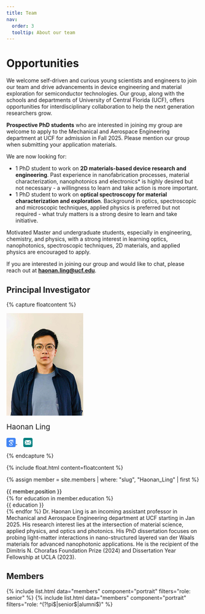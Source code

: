 ```yaml
---
title: Team
nav:
  order: 3
  tooltip: About our team
---
```


# Opportunities
We welcome self-driven and curious young scientists and engineers to join our team and drive advancements in device engineering and material exploration for semiconductor technologies. Our group, along with the schools and departments of University of Central Florida (UCF), offers opportunities for interdisciplinary collaboration to help the next generation researchers grow.

**Prospective PhD students** who are interested in joining my group are welcome to apply to the Mechanical and Aerospace Engineering department at UCF for admission in Fall 2025. Please mention our group when submitting your application materials. 

We are now looking for:
- 1 PhD student to work on **2D materials-based device research and engineering**. Past experience in nanofabrication processes, material characterization, nanophotonics and electronics* is highly desired but not necessary - a willingness to learn and take action is more important. 
- 1 PhD student to work on **optical spectroscopy for material characterization and exploration**. Background in optics, spectroscopic and microscopic techniques, applied physics is preferred but not required - what truly matters is a strong desire to learn and take initiative.
<!-- end of the list -->

Motivated Master and undergraduate students, especially in engineering, chemistry, and physics, with a strong interest in learning optics, nanophotonics, spectroscopic techniques, 2D materials, and applied physics are encouraged to apply.

If you are interested in joining our group and would like to chat, please reach out at **haonan.ling@ucf.edu**.


<h2><a style="text-decoration: none; color: inherit;">Principal Investigator</a></h2>



{% capture floatcontent %}

<div class="text-center mt-5">
<a style="text-decoration: none; color: inherit;">

  <!-- Avatar -->
  <img src="/images/members_pic/Ling_Website.jpg"
       style=" max-width: 200px; "
       class="portrait-image"
       />

  <!-- Name & Role -->
  <div class="text-center" style="margin-top: 10px; font-weight: var(--bold); font-size: 1.2rem" > Haonan Ling </div> <br>
<!-- Link to Google Scholar -->
<a href="https://scholar.google.com/citations?hl=en&user=ujiapKkAAAAJ&view_op=list_works&sortby=pubdate" target="_blank">
  <img src="/images/icons/google-scholar.svg" alt="Google Scholar" style="width: 24px; height: 24px; vertical-align: middle; display: inline-block;"/>
</a>&nbsp;&nbsp;&nbsp;

<!-- Link to Email -->
<a href="mailto:haonan.ling@ucf.edu">
  <img src="/images/icons/email.svg" alt="Email" style="width: 24px; height: 24px; vertical-align: middle; display: inline-block;"/>
</a>

{% endcapture %}

{% include float.html content=floatcontent %}

{% assign member = site.members | where: "slug", "Haonan_Ling" | first %}

<p style="margin: 0.1px; font-weight: 450; ">  {{ member.position }} </p>
{% for education in member.education %}
<p style="margin: 0.1px; ">  {{ education }} </p>
{% endfor %}


<a style="text-decoration: none; color: inherit;">
Dr. Haonan Ling is an incoming assistant professor in Mechanical and Aerospace Engineering department at UCF starting in Jan 2025. His research interest lies at the intersection of material science, applied physics, and optics and photonics. His PhD dissertation focuses on probing light-matter interactions in nano-structured layered van der Waals materials for advanced nanophotonic applications. He is the recipient of the Dimitris N. Chorafas Foundation Prize (2024) and Dissertation Year Fellowship at UCLA (2023). &nbsp;&nbsp;&nbsp;




<h2><a style="text-decoration: none; color: inherit;">Members</a></h2>
{% include list.html data="members" component="portrait" filters="role: senior" %}
{% include list.html data="members" component="portrait" filters="role: ^(?!pi$|senior$|alumni$)" %}
